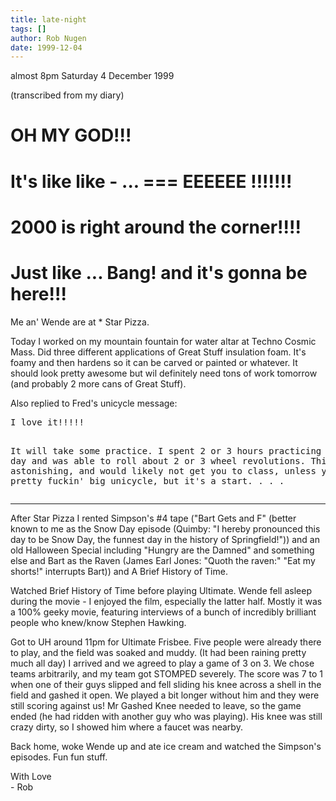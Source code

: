 ```yaml
---
title: late-night
tags: []
author: Rob Nugen
date: 1999-12-04
---
```


<p class="date">almost 8pm Saturday 4 December 1999</p>
<p class="note">(transcribed from my diary)</p>

<p><h1>OH MY GOD!!!</h1>

<p><h1>It's like like   - ...  ===    EEEEEE !!!!!!!</h1>

<p><h1>2000 is right around the corner!!!!</h1>	

<p><h1>Just like ... Bang! and it's gonna be here!!!</h1>

<p>Me an' Wende are at * Star Pizza.

<p>Today I worked on my mountain fountain for water altar at Techno
Cosmic Mass.  Did three different applications of Great Stuff insulation
foam.  It's foamy and then hardens so it can be carved or painted or
whatever.  It should look pretty awesome but wil definitely need tons of
work tomorrow (and probably 2 more cans of Great Stuff).

<p>Also replied to Fred's unicycle message:

<p><pre>
I love it!!!!!

It will take some practice.  I spent 2 or 3 hours practicing in one day
and was able to roll about 2 or 3 wheel revolutions.  This is not
astonishing, and would likely not get you to class, unless you had a
pretty fuckin' big unicycle, but it's a start.
.
.
.
</pre>

<p><hr class=left>

<p>After Star Pizza I rented Simpson's #4 tape ("Bart Gets and F"
(better known to me as the Snow Day episode (Quimby: "I hereby
pronounced this day to be Snow Day, the funnest day in the history of
Springfield!")) and an old Halloween Special including "Hungry are the
Damned" and something else and Bart as the Raven (James Earl Jones:
"Quoth the raven:"  "Eat my shorts!" interrupts Bart)) and A Brief
History of Time.  

<p>Watched Brief History of Time before playing Ultimate.  Wende fell
asleep during the movie - I enjoyed the film, especially the latter
half.  Mostly it was a 100% geeky movie, featuring interviews of a bunch
of incredibly brilliant people who knew/know Stephen Hawking.

<p>Got to UH around 11pm for Ultimate Frisbee.  Five people were already
there to play, and the field was soaked and muddy. (It had been raining
pretty much all day) I arrived and we agreed to play a game of 3 on 3.  
We chose teams arbitrarily, and my team got STOMPED severely.  The score
was 7 to 1 when one of their guys slipped and fell sliding his knee
across a shell in the field and gashed it open.  We played a bit longer
without him and they were still scoring against us!  Mr Gashed Knee
needed to leave, so the game ended (he had ridden with another guy who
was playing).  His knee was still crazy dirty, so I showed him where a
faucet was nearby.

<p>Back home, woke Wende up and ate ice cream and watched the Simpson's
episodes.  Fun fun stuff.

<p>With Love
<br>- Rob
